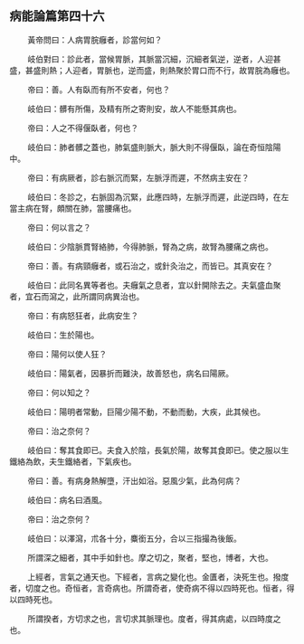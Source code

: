 ## 病能論篇第四十六

<p>&emsp;&emsp;
黃帝問曰：人病胃脘癰者，診當何如？
</p>
<p>&emsp;&emsp;
岐伯對曰：診此者，當候胃脈，其脈當沉細，沉細者氣逆，逆者，人迎甚盛，甚盛則熱；人迎者，胃脈也，逆而盛，則熱聚於胃口而不行，故胃脘為癰也。
</p>
<p>&emsp;&emsp;
帝曰：善。人有臥而有所不安者，何也？
</p>
<p>&emsp;&emsp;
岐伯曰：髒有所傷，及精有所之寄則安，故人不能懸其病也。
</p>
<p>&emsp;&emsp;
帝曰：人之不得偃臥者，何也？
</p>
<p>&emsp;&emsp;
岐伯曰：肺者髒之蓋也，肺氣盛則脈大，脈大則不得偃臥，論在奇恒陰陽中。
</p>
<p>&emsp;&emsp;
帝曰：有病厥者，診右脈沉而緊，左脈浮而遲，不然病主安在？
</p>
<p>&emsp;&emsp;
岐伯曰：冬診之，右脈固為沉緊，此應四時，左脈浮而遲，此逆四時，在左當主病在腎，頗關在肺，當腰痛也。
</p>
<p>&emsp;&emsp;
帝曰：何以言之？
</p>
<p>&emsp;&emsp;
岐伯曰：少陰脈貫腎絡肺，今得肺脈，腎為之病，故腎為腰痛之病也。
</p>
<p>&emsp;&emsp;
帝曰：善。有病頸癰者，或石治之，或針灸治之，而皆已。其真安在？
</p>
<p>&emsp;&emsp;
岐伯曰：此同名異等者也。夫癰氣之息者，宜以針開除去之。夫氣盛血聚者，宜石而瀉之，此所謂同病異治也。
</p>
<p>&emsp;&emsp;
帝曰：有病怒狂者，此病安生？
</p>
<p>&emsp;&emsp;
岐伯曰：生於陽也。
</p>
<p>&emsp;&emsp;
帝曰：陽何以使人狂？
</p>
<p>&emsp;&emsp;
岐伯曰：陽氣者，因暴折而難決，故善怒也，病名曰陽厥。
</p>
<p>&emsp;&emsp;
帝曰：何以知之？
</p>
<p>&emsp;&emsp;
岐伯曰：陽明者常動，巨陽少陽不動，不動而動，大疾，此其候也。
</p>
<p>&emsp;&emsp;
帝曰：治之奈何？
</p>
<p>&emsp;&emsp;
岐伯曰：奪其食即已。夫食入於陰，長氣於陽，故奪其食即已。使之服以生鐵絡為飲，夫生鐵絡者，下氣疾也。
</p>
<p>&emsp;&emsp;
帝曰：善。有病身熱解墮，汗出如浴。惡風少氣，此為何病？
</p>
<p>&emsp;&emsp;
岐伯曰：病名曰酒風。
</p>
<p>&emsp;&emsp;
帝曰：治之奈何？
</p>
<p>&emsp;&emsp;
岐伯曰：以澤瀉，朮各十分，麋銜五分，合以三指撮為後飯。
</p>
<p>&emsp;&emsp;
所謂深之細者，其中手如針也。摩之切之，聚者，堅也，博者，大也。
</p>
<p>&emsp;&emsp;
上經者，言氣之通天也。下經者，言病之變化也。金匱者，決死生也。撥度者，切度之也。奇恒者，言奇病也。所謂奇者，使奇病不得以四時死也。恒者，得以四時死也。
</p>
<p>&emsp;&emsp;
所謂揆者，方切求之也，言切求其脈理也。度者，得其病處，以四時度之也。
</p>